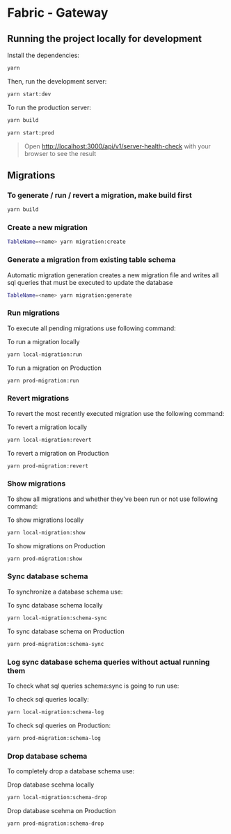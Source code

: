 # Fabric - Gateway

 ## Running the project locally for development

Install the dependencies:

 ```bash
 yarn
 ```

 Then, run the development server:

 ```bash
 yarn start:dev
 ```

 To run the production server:

 ```bash
 yarn build
 ```

 ```bash
 yarn start:prod
 ```

 > Open [http://localhost:3000/api/v1/server-health-check](http://localhost:3000/api/v1/server-health-check) with your browser to see the result

 ## Migrations

 ### To generate / run / revert a migration, make build first

 ```bash
 yarn build
 ```

 ### Create a new migration

 ```bash
 TableName=<name> yarn migration:create
 ```

 ### Generate a migration from existing table schema <br />

 Automatic migration generation creates a new migration file and writes all sql queries that must be executed to update the database

 ```bash
 TableName=<name> yarn migration:generate
 ```

 ### Run migrations <br />

 To execute all pending migrations use following command:

 To run a migration locally

 ```bash
 yarn local-migration:run
 ```

 To run a migration on Production

 ```bash
 yarn prod-migration:run
 ```

 ### Revert migrations <br />

 To revert the most recently executed migration use the following command:

 To revert a migration locally

 ```bash
 yarn local-migration:revert
 ```

 To revert a migration on Production

 ```bash
 yarn prod-migration:revert
 ```

 ### Show migrations <br />

 To show all migrations and whether they've been run or not use following command:

 To show migrations locally

 ```bash
 yarn local-migration:show
 ```

 To show migrations on Production

 ```bash
 yarn prod-migration:show
 ```

 ### Sync database schema <br />

 To synchronize a database schema use:

 To sync database schema locally

 ```bash
 yarn local-migration:schema-sync
 ```

 To sync database schema on Production

 ```bash
 yarn prod-migration:schema-sync
 ```

 ### Log sync database schema queries without actual running them <br />

 To check what sql queries schema:sync is going to run use:

 To check sql queries locally:

 ```bash
 yarn local-migration:schema-log
 ```

 To check sql queries on Production:

 ```bash
 yarn prod-migration:schema-log
 ```

 ### Drop database schema <br />

 To completely drop a database schema use:

 Drop database scehma locally

 ```bash
 yarn local-migration:schema-drop
 ```

 Drop database scehma on Production

 ```bash
 yarn prod-migration:schema-drop
 ```
 